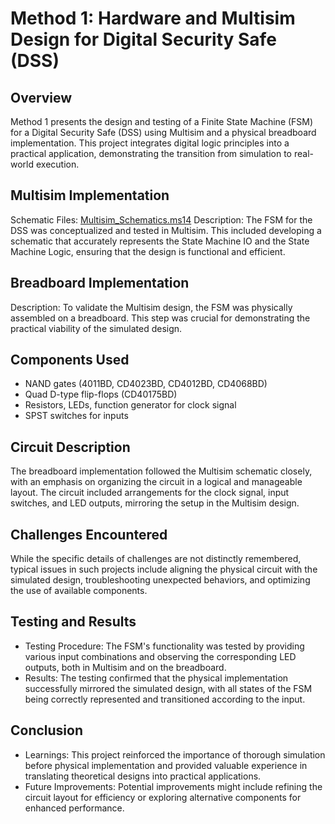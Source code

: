 # Method 1: Hardware and Multisim Design for Digital Security Safe (DSS)
## Overview
Method 1 presents the design and testing of a Finite State Machine (FSM) for a Digital Security Safe (DSS) using Multisim and a physical breadboard implementation. This project integrates digital logic principles into a practical application, demonstrating the transition from simulation to real-world execution.

## Multisim Implementation
Schematic Files: [Multisim_Schematics.ms14](Implementation_1/Project1.ms14)
Description: The FSM for the DSS was conceptualized and tested in Multisim. This included developing a schematic that accurately represents the State Machine IO and the State Machine Logic, ensuring that the design is functional and efficient.

## Breadboard Implementation
Description: To validate the Multisim design, the FSM was physically assembled on a breadboard. This step was crucial for demonstrating the practical viability of the simulated design.

## Components Used
* NAND gates (4011BD, CD4023BD, CD4012BD, CD4068BD)
* Quad D-type flip-flops (CD40175BD)
* Resistors, LEDs, function generator for clock signal
* SPST switches for inputs

## Circuit Description
The breadboard implementation followed the Multisim schematic closely, with an emphasis on organizing the circuit in a logical and manageable layout.
The circuit included arrangements for the clock signal, input switches, and LED outputs, mirroring the setup in the Multisim design.

## Challenges Encountered
While the specific details of challenges are not distinctly remembered, typical issues in such projects include aligning the physical circuit with the simulated design, troubleshooting unexpected behaviors, and optimizing the use of available components.

## Testing and Results
* Testing Procedure: The FSM's functionality was tested by providing various input combinations and observing the corresponding LED outputs, both in Multisim and on the breadboard.
* Results: The testing confirmed that the physical implementation successfully mirrored the simulated design, with all states of the FSM being correctly represented and transitioned according to the input.

## Conclusion
* Learnings: This project reinforced the importance of thorough simulation before physical implementation and provided valuable experience in translating theoretical designs into practical applications.
* Future Improvements: Potential improvements might include refining the circuit layout for efficiency or exploring alternative components for enhanced performance.

